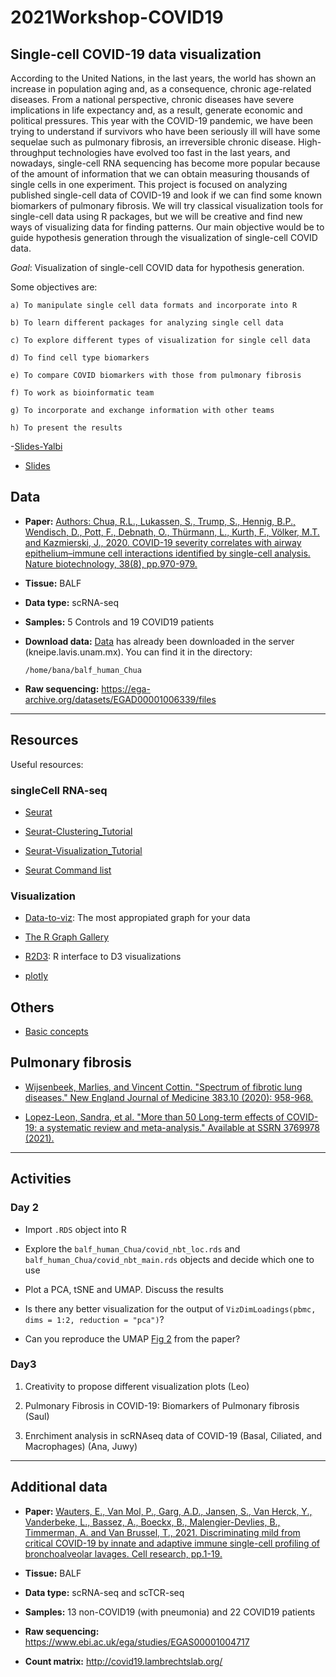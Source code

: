 # 2021Workshop-COVID19

## Single-cell COVID-19 data visualization

According to the United Nations, in the last years, the world has shown an increase in population aging and, as a consequence, chronic age-related diseases. From a national perspective, chronic diseases have severe implications in life expectancy and, as a result, generate economic and political pressures. This year with the COVID-19 pandemic, we have been trying to understand if survivors who have been seriously ill will have some sequelae such as pulmonary fibrosis, an irreversible chronic disease. High-throughput technologies have evolved too fast in the last years, and nowadays, single-cell RNA sequencing has become more popular because of the amount of information that we can obtain measuring thousands of single cells in one experiment. This project is focused on analyzing published single-cell data of COVID-19 and look if we can find some known biomarkers of pulmonary fibrosis. We will try classical visualization tools for single-cell data using R packages, but we will be creative and find new ways of visualizing data for finding patterns. Our main objective would be to guide hypothesis generation through the visualization of single-cell COVID data.

*Goal*: Visualization of single-cell COVID data for hypothesis generation.

  Some objectives are: 

    a) To manipulate single cell data formats and incorporate into R

    b) To learn different packages for analyzing single cell data

    c) To explore different types of visualization for single cell data

    d) To find cell type biomarkers

    e) To compare COVID biomarkers with those from pulmonary fibrosis

    f) To work as bioinformatic team 

    g) To incorporate and exchange information with other teams

    h) To present the results

-[Slides-Yalbi](https://www.canva.com/design/DAEVZWNn890/GIpO6ArnfLEjl0Vn2FlYBQ/view?utm_content=DAEVZWNn890&utm_campaign=designshare&utm_medium=link&utm_source=sharebutton)

- [Slides](https://www.canva.com/design/DAEVYuo3T18/hsrXi3SWhVBEzciYZpk8ww/view?utm_content=DAEVYuo3T18&utm_campaign=designshare&utm_medium=link&utm_source=sharebutton)


## Data 

- **Paper:**  [ Authors: Chua, R.L., Lukassen, S., Trump, S., Hennig, B.P., Wendisch, D., Pott, F., Debnath, O., Thürmann, L., Kurth, F., Völker, M.T. and Kazmierski, J., 2020. COVID-19 severity correlates with airway epithelium–immune cell interactions identified by single-cell analysis. Nature biotechnology, 38(8), pp.970-979.](https://www.nature.com/articles/s41587-020-0602-4)

- **Tissue:** BALF

- **Data type:** scRNA-seq 

- **Samples:** 5 Controls and 19 COVID19 patients

- **Download data:** [Data](https://figshare.com/articles/dataset/COVID-19_severity_correlates_with_airway_epithelium-immune_cell_interactions_identified_by_single-cell_analysis/12436517) has already been downloaded in the server (kneipe.lavis.unam.mx). You can find it in the directory:

      /home/bana/balf_human_Chua 

- **Raw sequencing:** https://ega-archive.org/datasets/EGAD00001006339/files

------

## Resources

Useful resources:

### singleCell RNA-seq

- [Seurat](https://satijalab.org/seurat/)

- [Seurat-Clustering_Tutorial]( https://satijalab.org/seurat/articles/pbmc3k_tutorial.html)

- [Seurat-Visualization_Tutorial](https://satijalab.org/seurat/articles/visualization_vignette.html)

- [Seurat Command list](https://satijalab.org/seurat/articles/essential_commands.html)


### Visualization

- [Data-to-viz](https://www.data-to-viz.com/): The most appropiated graph for your data

- [The R Graph Gallery](https://www.r-graph-gallery.com/)

- [R2D3](https://blog.rstudio.com/2018/10/05/r2d3-r-interface-to-d3-visualizations/): R interface to D3 visualizations

- [plotly](https://plotly.com/r/)

## Others

- [Basic concepts](https://www.lecturio.com/)

## Pulmonary fibrosis 

- [Wijsenbeek, Marlies, and Vincent Cottin. "Spectrum of fibrotic lung diseases." New England Journal of Medicine 383.10 (2020): 958-968.](https://www.nejm.org/doi/full/10.1056/NEJMra2005230?casa_token=LUjzzYwonSUAAAAA:4P5vQva0tnVikeKH34AhyhzLzkgQ5oIKnGz2n2ko3JQWBZ1ys33e6oOMvNqR9tkxYvqkemGDPJWcTdRvqw)

- [Lopez-Leon, Sandra, et al. "More than 50 Long-term effects of COVID-19: a systematic review and meta-analysis." Available at SSRN 3769978 (2021).](https://www.medrxiv.org/content/10.1101/2021.01.27.21250617v2)


------

## Activities

### Day 2

- Import `.RDS` object into R

- Explore the `balf_human_Chua/covid_nbt_loc.rds` and `balf_human_Chua/covid_nbt_main.rds` objects and decide which one to use

- Plot a PCA, tSNE and UMAP. Discuss the results

- Is there any better visualization for the output of `VizDimLoadings(pbmc, dims = 1:2, reduction = "pca")`?

- Can you reproduce the UMAP [Fig 2](https://www.nature.com/articles/s41587-020-0602-4/figures/2) from the paper?

### Day3

1) Creativity to propose different visualization plots (Leo)

2) Pulmonary Fibrosis in COVID-19: Biomarkers of Pulmonary fibrosis (Saul)

3) Enrchiment analysis in scRNAseq data of COVID-19 (Basal, Ciliated, and Macrophages)  (Ana, Juwy)


------

## Additional data

- **Paper:**  [Wauters, E., Van Mol, P., Garg, A.D., Jansen, S., Van Herck, Y., Vanderbeke, L., Bassez, A., Boeckx, B., Malengier-Devlies, B., Timmerman, A. and Van Brussel, T., 2021. Discriminating mild from critical COVID-19 by innate and adaptive immune single-cell profiling of bronchoalveolar lavages. Cell research, pp.1-19.](https://www.nature.com/articles/s41422-020-00455-9)

- **Tissue:** BALF

- **Data type:** scRNA-seq and scTCR-seq

- **Samples:** 13 non-COVID19 (with pneumonia) and 22 COVID19 patients

- **Raw sequencing:** https://www.ebi.ac.uk/ega/studies/EGAS00001004717

- **Count matrix:** http://covid19.lambrechtslab.org/




